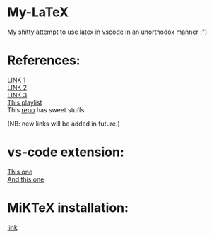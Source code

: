 # My-LaTeX
My shitty attempt to use latex in vscode in an unorthodox manner  :") 

# References: 
[LINK 1](https://www.youtube.com/watch?v=5jmIHOWpEg0)\
[LINK 2](https://www.youtube.com/watch?v=ydOTMQC7np0&t=1206s)\
[LINK 3](https://www.youtube.com/watch?v=y8y_KIs9JLs)\
[This playlist](https://www.youtube.com/playlist?list=PLHXZ9OQGMqxcWWkx2DMnQmj5os2X5ZR73)\
This [repo](https://github.com/LxMLS/lxmls-guide) has sweet stuffs

\(NB: new links will be added in future.) 


# vs-code extension:
[This one](https://marketplace.visualstudio.com/items?itemName=mathematic.vscode-latex)\
[And this one](https://marketplace.visualstudio.com/items?itemName=James-Yu.latex-workshop)

# MiKTeX installation: 
[link](https://miktex.org/howto/install-miktex)


